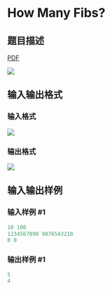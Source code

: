 # How Many Fibs?

## 题目描述

[problemUrl]: https://uva.onlinejudge.org/index.php?option=com_onlinejudge&Itemid=8&category=13&page=show_problem&problem=1124

[PDF](https://uva.onlinejudge.org/external/101/p10183.pdf)

![](https://cdn.luogu.com.cn/upload/vjudge_pic/UVA10183/22fedf7323b1ce799ff06bbb320ed6743421f9af.png)

## 输入输出格式

### 输入格式

![](https://cdn.luogu.com.cn/upload/vjudge_pic/UVA10183/8ed9151d9e4891af5f4249e139e88c4e409130d7.png)

### 输出格式

![](https://cdn.luogu.com.cn/upload/vjudge_pic/UVA10183/16405ae3e188230f7d0abe4865d9aa7a9e70673e.png)

## 输入输出样例

### 输入样例 #1

```cpp
10 100
1234567890 9876543210
0 0
```


### 输出样例 #1

```cpp
5
4
```


